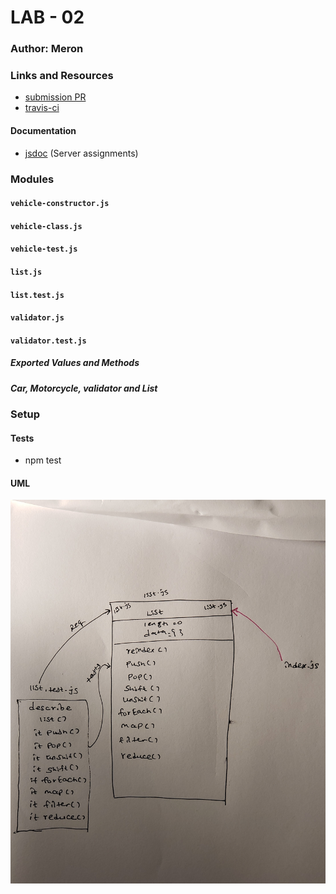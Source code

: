 
# LAB - 02

### Author: Meron

### Links and Resources
* [submission PR](https://github.com/meron-401n14/Lab-02/pull/1)
* [travis-ci](https://www.travis-ci.com/meron-401n14/Lab-02)

#### Documentation

* [jsdoc](http://xyz.com) (Server assignments)


### Modules
#### `vehicle-constructor.js`
#### `vehicle-class.js`
#### `vehicle-test.js`
#### `list.js`
#### `list.test.js`
#### `validator.js`
#### `validator.test.js`
##### Exported Values and Methods

##### Car, Motorcycle, validator and List

### Setup

#### Tests
* npm test


#### UML
![List UML](ListUML.jpg)

